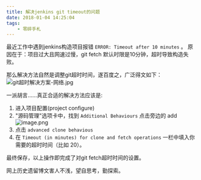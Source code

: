 ```yaml
---
title: 解决jenkins git timeout的问题
date: 2018-01-04 14:25:04
tags:
	- 零碎手札
---
```


最近工作中遇到jenkins构造项目报错 ```ERROR: Timeout after 10 minutes``` 。 原因在于：项目过大且网速过慢，git fetch 默认时限是10分钟，超时导致构造失败。

那么解决方法自然是调整git超时时间，遂百度之，广泛得文如下：
![git超时解决方案-网络.jpg](http://upload-images.jianshu.io/upload_images/1336536-cda1ac9883e4a186.jpg?imageMogr2/auto-orient/strip%7CimageView2/2/w/1240)



一派胡言......真正合适的解决方法应该是:
<!-- more -->
1. 进入项目配置(project configure)
1. "源码管理"选项卡中，找到 ```Additional Behaviours``` 点击旁边的 add
![image.png](http://upload-images.jianshu.io/upload_images/1336536-5686a283e54fb6d1.png?imageMogr2/auto-orient/strip%7CimageView2/2/w/1240)
1. 点击 ```advanced clone behavious```
1. 在 ```Timeout (in minutes) for clone and fetch operations``` 一栏中填入你需要的超时时间（比如 20）。

最终保存，以上操作即完成了对git fetch超时时间的设置。

网上历史遗留博文害人不浅，望自思考，勤探索。

